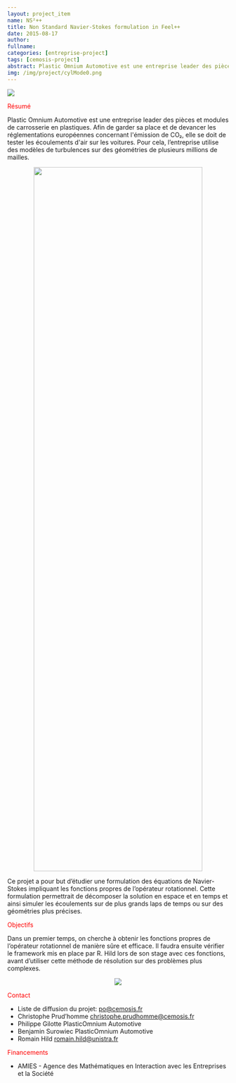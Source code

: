 ```yaml
---
layout: project_item
name: NS²++
title: Non Standard Navier-Stokes formulation in Feel++
date: 2015-08-17
author: 
fullname: 
categories: [entreprise-project]
tags: [cemosis-project]
abstract: Plastic Omnium Automotive est une entreprise leader des pièces et modules de carrosserie en plastiques. Afin de garder sa place et de devancer les réglementations européennes concernant l'émission de CO₂, elle se doit de tester les écoulements d'air sur les voitures. Pour cela, l’entreprise utilise des modèles de turbulences sur des géométries de plusieurs millions de mailles.
img: /img/project/cylMode0.png
---
```


<img src="/img/project/po.png" style="max-height:128px;max-width:128px">

<p style="color:red">Résumé</p>

Plastic Omnium Automotive est une entreprise leader des pièces et modules de carrosserie en plastiques. Afin de garder sa place et de devancer les réglementations européennes concernant l'émission de CO₂, elle se doit de tester les écoulements d'air sur les voitures. Pour cela, l’entreprise utilise des modèles de turbulences sur des géométries de plusieurs millions de mailles.
<center>
<img src="/img/project/cylMode0.png" style="height:40vh;width:40vw">
</center>

Ce projet a pour but d’étudier une formulation des équations de Navier-Stokes impliquant les fonctions propres de l’opérateur rotationnel. Cette formulation permettrait de décomposer la solution en espace et en temps et ainsi simuler les écoulements sur de plus grands laps de temps ou sur des géométries plus précises.

<p style="color:red">Objectifs</p>

Dans un premier temps, on cherche à obtenir les fonctions propres de l’opérateur rotationnel de manière sûre et efficace.
Il faudra ensuite vérifier le framework mis en place par R. Hild lors de son stage avec ces fonctions, avant d’utiliser cette méthode de résolution sur des problèmes plus complexes.
<center>
<img src="/img/project/sphMode0.png" style="max-height:400px;max-width:500px"> 
</center>
<p style="color:red">Contact</p>

- Liste de diffusion du projet: po@cemosis.fr
- Christophe Prud’homme christophe.prudhomme@cemosis.fr
- Philippe Gilotte PlasticOmnium Automotive
- Benjamin Surowiec PlasticOmnium Automotive
- Romain Hild romain.hild@unistra.fr 

<p style="color:red">Financements</p>

- AMIES - Agence des Mathématiques en Interaction avec les Entreprises et la Société